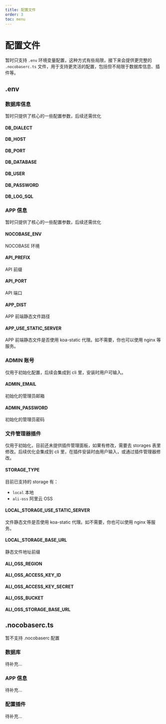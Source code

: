 ```yaml
---
title: 配置文件
order: 3
toc: menu
---
```


# 配置文件

<Alert title="注意" type="warning">
暂时只支持 <code>.env</code> 环境变量配置，这种方式有些局限，接下来会提供更完整的 <code>.nocobaserc.ts</code> 文件，用于支持更灵活的配置，包括但不局限于数据库信息、插件等。
</Alert>

## .env

### 数据库信息

<Alert title="注意" type="warning">
  暂时只提供了核心的一些配置参数，后续还需优化
</Alert>

#### DB_DIALECT

#### DB_HOST

#### DB_PORT

#### DB_DATABASE

#### DB_USER

#### DB_PASSWORD

#### DB_LOG_SQL

### APP 信息

<Alert title="注意" type="warning">
  暂时只提供了核心的一些配置参数，后续还需优化
</Alert>

#### NOCOBASE_ENV

NOCOBASE 环境

#### API_PREFIX

API 前缀

#### API_PORT

API 端口

#### APP_DIST

APP 前端静态文件路径

#### APP_USE_STATIC_SERVER

APP 前端静态文件是否使用 koa-static 代理。如不需要，你也可以使用 nginx 等服务。

### ADMIN 账号

<Alert title="注意" type="warning">
  仅用于初始化配置，后续会集成到 cli 里，安装时用户可输入。
</Alert>

#### ADMIN_EMAIL

初始化的管理员邮箱

#### ADMIN_PASSWORD

初始化的管理员密码

### 文件管理器插件

<Alert title="注意" type="warning">
  仅用于初始化，目前还未提供插件管理面板，如果有修改，需要去 storages 表里修改。后续优化会集成到 cli 里，在插件安装时由用户输入，或通过插件管理器修改。
</Alert>

#### STORAGE_TYPE

目前已支持的 storage 有：

- `local` 本地
- `ali-oss` 阿里云 OSS

#### LOCAL_STORAGE_USE_STATIC_SERVER

文件静态文件是否使用 koa-static 代理。如不需要，你也可以使用 nginx 等服务。

#### LOCAL_STORAGE_BASE_URL

静态文件地址前缀

#### ALI_OSS_REGION
#### ALI_OSS_ACCESS_KEY_ID
#### ALI_OSS_ACCESS_KEY_SECRET
#### ALI_OSS_BUCKET
#### ALI_OSS_STORAGE_BASE_URL

## .nocobaserc.ts

<Alert title="注意" type="warning">
  暂不支持 .nocobaserc 配置
</Alert>

### 数据库

待补充...

### APP 信息

待补充...

### 配置插件

待补充...
